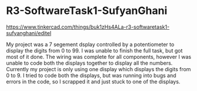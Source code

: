 # R3-SoftwareTask1-SufyanGhani


https://www.tinkercad.com/things/buk1zHs4ALa-r3-softwaretask1-sufyanghani/editel

My project was a 7 segement dsplay controlled by a potentiometer to display the digits from 0 to 99. I was unable to finish the full task, but got most of it done. The wiring was complete for all components, however I was unable to code both the displays together to display all the numbers. Currently my project is only using one display which displays the digits from 0 to 9. I tried to code both the displays, but was running into bugs and errors in the code, so I scrapped it and just stuck to one of the displays. 
